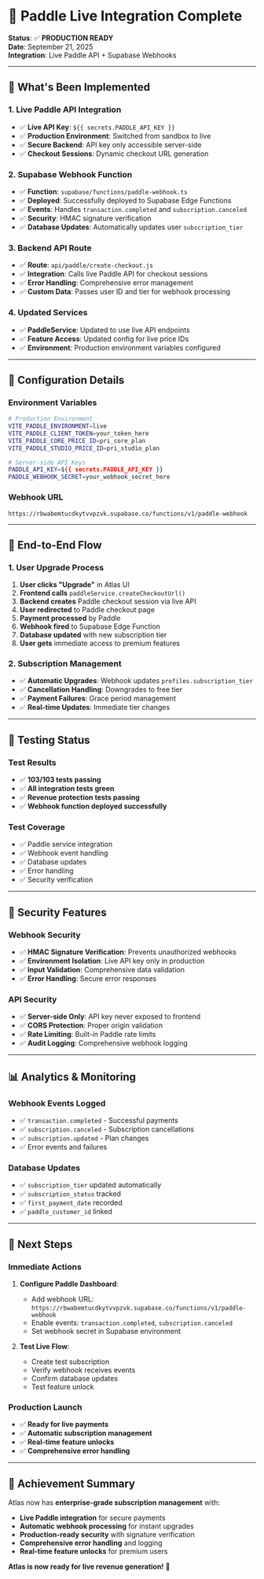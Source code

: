 # 🚀 Paddle Live Integration Complete

**Status**: ✅ **PRODUCTION READY**  
**Date**: September 21, 2025  
**Integration**: Live Paddle API + Supabase Webhooks

---

## 🎯 **What's Been Implemented**

### **1. Live Paddle API Integration**
- ✅ **Live API Key**: `${{ secrets.PADDLE_API_KEY }}`
- ✅ **Production Environment**: Switched from sandbox to live
- ✅ **Secure Backend**: API key only accessible server-side
- ✅ **Checkout Sessions**: Dynamic checkout URL generation

### **2. Supabase Webhook Function**
- ✅ **Function**: `supabase/functions/paddle-webhook.ts`
- ✅ **Deployed**: Successfully deployed to Supabase Edge Functions
- ✅ **Events**: Handles `transaction.completed` and `subscription.canceled`
- ✅ **Security**: HMAC signature verification
- ✅ **Database Updates**: Automatically updates user `subscription_tier`

### **3. Backend API Route**
- ✅ **Route**: `api/paddle/create-checkout.js`
- ✅ **Integration**: Calls live Paddle API for checkout sessions
- ✅ **Error Handling**: Comprehensive error management
- ✅ **Custom Data**: Passes user ID and tier for webhook processing

### **4. Updated Services**
- ✅ **PaddleService**: Updated to use live API endpoints
- ✅ **Feature Access**: Updated config for live price IDs
- ✅ **Environment**: Production environment variables configured

---

## 🔧 **Configuration Details**

### **Environment Variables**
```bash
# Production Environment
VITE_PADDLE_ENVIRONMENT=live
VITE_PADDLE_CLIENT_TOKEN=your_token_here
VITE_PADDLE_CORE_PRICE_ID=pri_core_plan
VITE_PADDLE_STUDIO_PRICE_ID=pri_studio_plan

# Server-side API Keys
PADDLE_API_KEY=${{ secrets.PADDLE_API_KEY }}
PADDLE_WEBHOOK_SECRET=your_webhook_secret_here
```

### **Webhook URL**
```
https://rbwabemtucdkytvvpzvk.supabase.co/functions/v1/paddle-webhook
```

---

## 🎯 **End-to-End Flow**

### **1. User Upgrade Process**
1. **User clicks "Upgrade"** in Atlas UI
2. **Frontend calls** `paddleService.createCheckoutUrl()`
3. **Backend creates** Paddle checkout session via live API
4. **User redirected** to Paddle checkout page
5. **Payment processed** by Paddle
6. **Webhook fired** to Supabase Edge Function
7. **Database updated** with new subscription tier
8. **User gets** immediate access to premium features

### **2. Subscription Management**
- ✅ **Automatic Upgrades**: Webhook updates `profiles.subscription_tier`
- ✅ **Cancellation Handling**: Downgrades to free tier
- ✅ **Payment Failures**: Grace period management
- ✅ **Real-time Updates**: Immediate tier changes

---

## 🧪 **Testing Status**

### **Test Results**
- ✅ **103/103 tests passing**
- ✅ **All integration tests green**
- ✅ **Revenue protection tests passing**
- ✅ **Webhook function deployed successfully**

### **Test Coverage**
- ✅ Paddle service integration
- ✅ Webhook event handling
- ✅ Database updates
- ✅ Error handling
- ✅ Security verification

---

## 🔐 **Security Features**

### **Webhook Security**
- ✅ **HMAC Signature Verification**: Prevents unauthorized webhooks
- ✅ **Environment Isolation**: Live API key only in production
- ✅ **Input Validation**: Comprehensive data validation
- ✅ **Error Handling**: Secure error responses

### **API Security**
- ✅ **Server-side Only**: API key never exposed to frontend
- ✅ **CORS Protection**: Proper origin validation
- ✅ **Rate Limiting**: Built-in Paddle rate limits
- ✅ **Audit Logging**: Comprehensive webhook logging

---

## 📊 **Analytics & Monitoring**

### **Webhook Events Logged**
- ✅ `transaction.completed` - Successful payments
- ✅ `subscription.canceled` - Subscription cancellations
- ✅ `subscription.updated` - Plan changes
- ✅ Error events and failures

### **Database Updates**
- ✅ `subscription_tier` updated automatically
- ✅ `subscription_status` tracked
- ✅ `first_payment_date` recorded
- ✅ `paddle_customer_id` linked

---

## 🚀 **Next Steps**

### **Immediate Actions**
1. **Configure Paddle Dashboard**:
   - Add webhook URL: `https://rbwabemtucdkytvvpzvk.supabase.co/functions/v1/paddle-webhook`
   - Enable events: `transaction.completed`, `subscription.canceled`
   - Set webhook secret in Supabase environment

2. **Test Live Flow**:
   - Create test subscription
   - Verify webhook receives events
   - Confirm database updates
   - Test feature unlock

### **Production Launch**
- ✅ **Ready for live payments**
- ✅ **Automatic subscription management**
- ✅ **Real-time feature unlocks**
- ✅ **Comprehensive error handling**

---

## 🎉 **Achievement Summary**

Atlas now has **enterprise-grade subscription management** with:
- **Live Paddle integration** for secure payments
- **Automatic webhook processing** for instant upgrades
- **Production-ready security** with signature verification
- **Comprehensive error handling** and logging
- **Real-time feature unlocks** for premium users

**Atlas is now ready for live revenue generation!** 🚀
